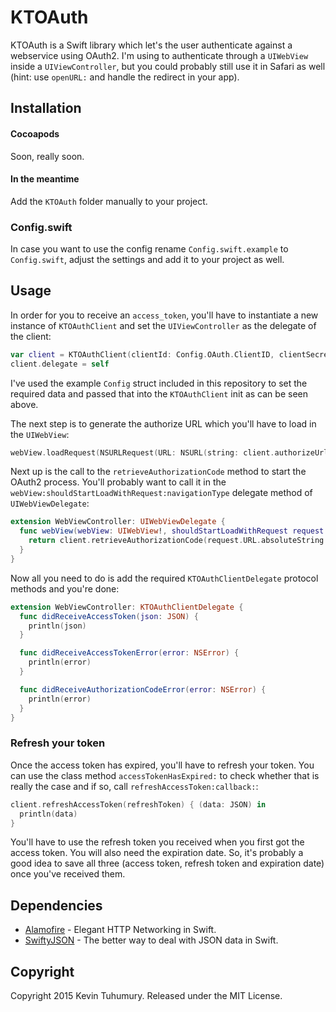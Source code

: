 # KTOAuth

KTOAuth is a Swift library which let's the user authenticate against a webservice using OAuth2. I'm using to authenticate through a `UIWebView` inside a `UIViewController`, but you could probably still use it in Safari as well (hint: use `openURL:` and handle the redirect in your app).

## Installation

#### Cocoapods

Soon, really soon.

#### In the meantime

Add the `KTOAuth` folder manually to your project.

### Config.swift

In case you want to use the config rename `Config.swift.example` to `Config.swift`, adjust the settings and add it to your project as well.

## Usage

In order for you to receive an `access_token`, you'll have to instantiate a new instance of `KTOAuthClient` and set the `UIViewController` as the delegate of the client:

```swift
var client = KTOAuthClient(clientId: Config.OAuth.ClientID, clientSecret: Config.OAuth.ClientSecret, redirectURI: Config.OAuth.RedirectURI, authorizeURL: Config.OAuth.AuthorizeURL, tokenURL: Config.OAuth.TokenURL)
client.delegate = self
```

I've used the example `Config` struct included in this repository to set the required data and passed that into the `KTOAuthClient` init as can be seen above.

The next step is to generate the authorize URL which you'll have to load in the `UIWebView`:

```swift
webView.loadRequest(NSURLRequest(URL: NSURL(string: client.authorizeUrl())!))
```

Next up is the call to the `retrieveAuthorizationCode` method to start the OAuth2 process. You'll probably want to call it in the `webView:shouldStartLoadWithRequest:navigationType` delegate method of `UIWebViewDelegate`:

```swift
extension WebViewController: UIWebViewDelegate {
  func webView(webView: UIWebView!, shouldStartLoadWithRequest request: NSURLRequest!, navigationType: UIWebViewNavigationType) -> Bool {
    return client.retrieveAuthorizationCode(request.URL.absoluteString!)
  }
}
```

Now all you need to do is add the required `KTOAuthClientDelegate` protocol methods and you're done:

```swift
extension WebViewController: KTOAuthClientDelegate {
  func didReceiveAccessToken(json: JSON) {
  	println(json)
  }

  func didReceiveAccessTokenError(error: NSError) {
    println(error)
  }

  func didReceiveAuthorizationCodeError(error: NSError) {
    println(error)
  }
}
```

### Refresh your token

Once the access token has expired, you'll have to refresh your token. You can use the class method `accessTokenHasExpired:` to check whether that is really the case and if so, call `refreshAccessToken:callback:`:

```swift
client.refreshAccessToken(refreshToken) { (data: JSON) in
  println(data)
}
```

You'll have to use the refresh token you received when you first got the access token. You will also need the expiration date. So, it's probably a good idea to save all three (access token, refresh token and expiration date) once you've received them.


## Dependencies

* [Alamofire](https://github.com/Alamofire/Alamofire) - Elegant HTTP Networking in Swift.
* [SwiftyJSON](https://github.com/SwiftyJSON/SwiftyJSON) - The better way to deal with JSON data in Swift.

## Copyright

Copyright 2015 Kevin Tuhumury. Released under the MIT License.
